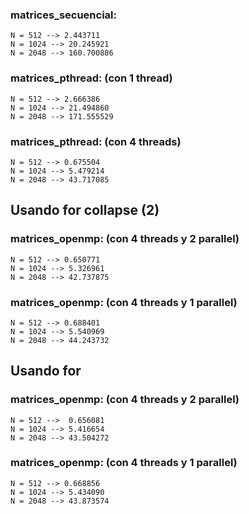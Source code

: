 ### matrices_secuencial: 
    N = 512 --> 2.443711
    N = 1024 --> 20.245921
    N = 2048 --> 160.700886


### matrices_pthread: (con 1 thread)
    N = 512 --> 2.666386
    N = 1024 --> 21.494860
    N = 2048 --> 171.555529

### matrices_pthread: (con 4 threads)
    N = 512 --> 0.675504
    N = 1024 --> 5.479214
    N = 2048 --> 43.717085

## Usando for collapse (2)
### matrices_openmp: (con 4 threads y 2 parallel)
    N = 512 --> 0.650771
    N = 1024 --> 5.326961
    N = 2048 --> 42.737875

### matrices_openmp: (con 4 threads y 1 parallel)
    N = 512 --> 0.688401
    N = 1024 --> 5.540969
    N = 2048 --> 44.243732

## Usando for
### matrices_openmp: (con 4 threads y 2 parallel)
    N = 512 -->  0.656081
    N = 1024 --> 5.416654
    N = 2048 --> 43.504272

### matrices_openmp: (con 4 threads y 1 parallel)
    N = 512 --> 0.668856
    N = 1024 --> 5.434090
    N = 2048 --> 43.873574
